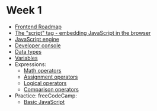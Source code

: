 # Week 1

 - <a href="https://roadmap.sh/frontend">Frontend Roadmap</a>
 - <a href="https://javascript.info/hello-world">The "script" tag - embedding JavaScript in the browser</a>
 - <a href="https://www.youtube.com/watch?v=BMKWdLX9w3M">JavaScript engine</a>
 - <a href="https://javascript.info/devtools">Developer console</a>
 - <a href="https://javascript.info/types">Data types</a> 
 - <a href="https://javascript.info/variables">Variables</a>
 - Expressions:
    - <a href="https://javascript.info/operators#maths">Math operators</a>
    - <a href="https://javascript.info/operators#assignment">Assignment operators</a>
    - <a href="https://javascript.info/logical-operators">Logical operators</a>
    - <a href="https://javascript.info/comparison">Comparison operators</a>
 - Practice: freeCodeCamp:
   - <a href="https://www.freecodecamp.org/learn/javascript-algorithms-and-data-structures/#basic-javascript">Basic JavaScript<a/>